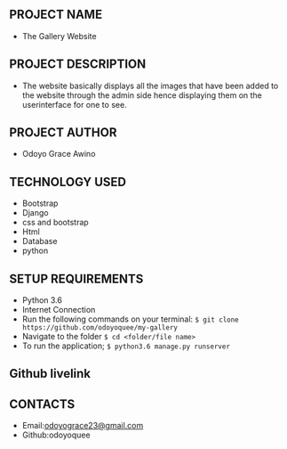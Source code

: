 ## PROJECT NAME
- The Gallery Website


## PROJECT DESCRIPTION
- The website basically displays all the images that have been added to the website through the admin side hence displaying them on the userinterface for one to see.

## PROJECT AUTHOR
- Odoyo Grace Awino

## TECHNOLOGY USED
- Bootstrap
- Django
- css and bootstrap
- Html
- Database
- python

## SETUP REQUIREMENTS
- Python 3.6
- Internet Connection
- Run the following commands on your terminal:
`$ git clone https://github.com/odoyoquee/my-gallery`
- Navigate to the folder
 `$ cd <folder/file name>`
- To run the application;
 `$ python3.6 manage.py runserver`


##  Github livelink


## CONTACTS 
- Email:odoyograce23@gmail.com
- Github:odoyoquee